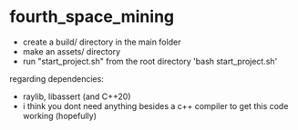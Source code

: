 # fourth_space_mining
- create a build/ directory in the main folder
- make an assets/ directory 
- run "start_project.sh" from the root directory 'bash start_project.sh'

regarding dependencies:
- raylib, libassert (and C++20)
- i think you dont need anything besides a c++ compiler to get this code working (hopefully)
